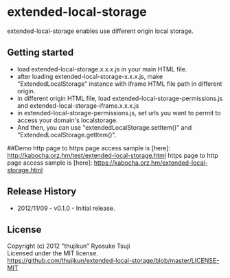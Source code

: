 # extended-local-storage
extended-local-storage enables use different origin local storage.

## Getting started
* load extended-local-storage.x.x.x.js in your main HTML file.
* after loading extended-local-storage-x.x.x.js, make "ExtendedLocalStorage" instance with iframe HTML file path in different origin.
* in different origin HTML file, load extended-local-storage-permissions.js and extended-local-storage-iframe.x.x.x.js
* in extended-local-storage-permissions.js, set urls you want to permit to access your domain's localstorage.
* And then, you can use "extendedLocalStorage.setItem()" and "ExtendedLocalStorage.getItem()".

##Demo
http page to https page access sample is [here]: http://kabocha.orz.hm/test/extended-local-storage.html
https page to http page access sample is [here]: https://kabocha.orz.hm/extended-local-storage.html

## Release History
* 2012/11/09 - v0.1.0 - Initial release.

## License
Copyright (c) 2012 "thujikun" Ryosuke Tsuji  
Licensed under the MIT license.  
<https://github.com/thujikun/extended-local-storage/blob/master/LICENSE-MIT>
